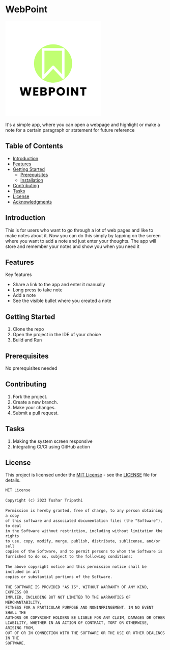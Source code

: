 # WebPoint

<img src="https://github.com/tushartripathi/Web_Bookmarker/blob/master/webpont_logo.png?raw=true" alt="My Image" width="300"/>

It's a simple app, where you can open a webpage and highlight or make a note for a certain paragraph or statement for future reference

## Table of Contents
- [Introduction](#introduction)
- [Features](#features)
- [Getting Started](#getting-started)
  - [Prerequisites](#prerequisites)
  - [Installation](#installation)
- [Contributing](#contributing)
- [Tasks](#tasks)
- [License](#license)
- [Acknowledgments](#acknowledgments)

## Introduction

This is for users who want to go through a lot of web pages and like to make notes about it. Now you can do this simply by tapping on the screen where you want to add a note and just enter your thoughts. The app will store and remember your notes and show you when you need it

## Features

Key features

- Share a link to the app and enter it manually
- Long press to take note
- Add a note
- See the visible bullet where you created a note

## Getting Started

1) Clone the repo
2) Open the project in the IDE of your choice
3) Build and Run 

## Prerequisites

No prerequisites needed

## Contributing

1. Fork the project.
2. Create a new branch.
3. Make your changes.
4. Submit a pull request.

## Tasks

1. Making the system screen responsive
2. Integrating CI/CI using GitHub action


## License

This project is licensed under the [MIT License](LICENSE) - see the [LICENSE](LICENSE) file for details.
```
MIT License

Copyright (c) 2023 Tushar Tripathi

Permission is hereby granted, free of charge, to any person obtaining a copy
of this software and associated documentation files (the "Software"), to deal
in the Software without restriction, including without limitation the rights
to use, copy, modify, merge, publish, distribute, sublicense, and/or sell
copies of the Software, and to permit persons to whom the Software is
furnished to do so, subject to the following conditions:

The above copyright notice and this permission notice shall be included in all
copies or substantial portions of the Software.

THE SOFTWARE IS PROVIDED "AS IS", WITHOUT WARRANTY OF ANY KIND, EXPRESS OR
IMPLIED, INCLUDING BUT NOT LIMITED TO THE WARRANTIES OF MERCHANTABILITY,
FITNESS FOR A PARTICULAR PURPOSE AND NONINFRINGEMENT. IN NO EVENT SHALL THE
AUTHORS OR COPYRIGHT HOLDERS BE LIABLE FOR ANY CLAIM, DAMAGES OR OTHER
LIABILITY, WHETHER IN AN ACTION OF CONTRACT, TORT OR OTHERWISE, ARISING FROM,
OUT OF OR IN CONNECTION WITH THE SOFTWARE OR THE USE OR OTHER DEALINGS IN THE
SOFTWARE.
```

